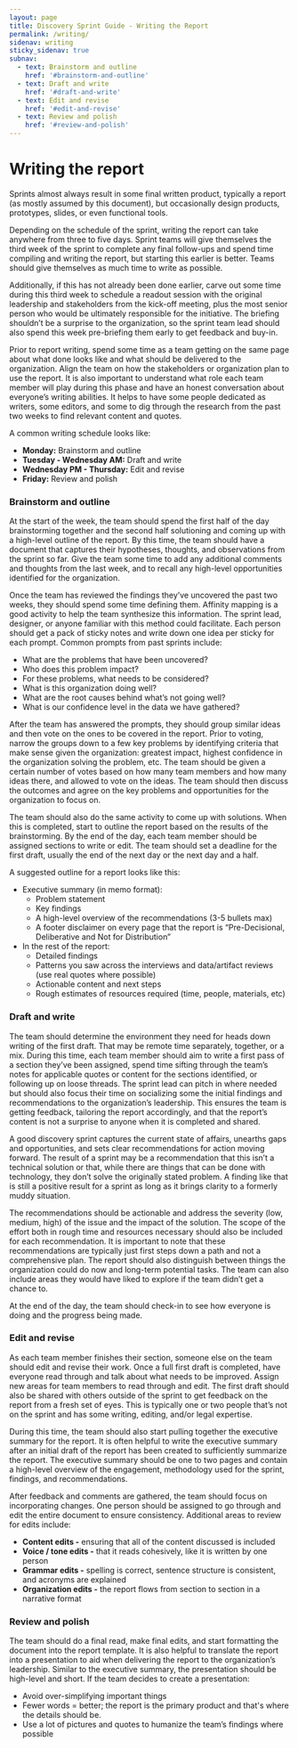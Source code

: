 ```yaml
---
layout: page
title: Discovery Sprint Guide - Writing the Report
permalink: /writing/
sidenav: writing
sticky_sidenav: true
subnav:
  - text: Brainstorm and outline
    href: '#brainstorm-and-outline'
  - text: Draft and write
    href: '#draft-and-write'
  - text: Edit and revise
    href: '#edit-and-revise'
  - text: Review and polish
    href: '#review-and-polish'
---
```


# Writing the report
Sprints almost always result in some final written product, typically a report (as mostly assumed by this document), but occasionally design products, prototypes, slides, or even functional tools. 

Depending on the schedule of the sprint, writing the report can take anywhere from three to five days. Sprint teams will give themselves the third week of the sprint to complete any final follow-ups and spend time compiling and writing the report, but starting this earlier is better. Teams should give themselves as much time to write as possible. 

Additionally, if this has not already been done earlier, carve out some time during this third week to schedule a readout session with the original leadership and stakeholders from the kick-off meeting, plus the most senior person who would be ultimately responsible for the initiative. The briefing shouldn’t be a surprise to the organization, so the sprint team lead should also spend this week pre-briefing them early to get feedback and buy-in.

Prior to report writing, spend some time as a team getting on the same page about what done looks like and what should be delivered to the organization. Align the team on how the stakeholders or organization plan to use the report. It is also important to understand what role each team member will play during this phase and have an honest conversation about everyone’s writing abilities. It helps to have some people dedicated as writers, some editors, and some to dig through the research from the past two weeks to find relevant content and quotes.

A common writing schedule looks like:
* **Monday:** Brainstorm and outline
* **Tuesday - Wednesday AM:** Draft and write
* **Wednesday PM - Thursday:** Edit and revise
* **Friday:** Review and polish

### Brainstorm and outline
At the start of the week, the team should spend the first half of the day brainstorming together and the second half solutioning and coming up with a high-level outline of the report. By this time, the team should have a document that captures their hypotheses, thoughts, and observations from the sprint so far. Give the team some time to add any additional comments and thoughts from the last week, and to recall any high-level opportunities identified for the organization. 

Once the team has reviewed the findings they’ve uncovered the past two weeks, they should spend some time defining them. Affinity mapping is a good activity to help the team synthesize this information. The sprint lead, designer, or anyone familiar with this method could facilitate. Each person should get a pack of sticky notes and write down one idea per sticky for each prompt. Common prompts from past sprints include:
* What are the problems that have been uncovered?
* Who does this problem impact?
* For these problems, what needs to be considered?
* What is this organization doing well?
* What are the root causes behind what’s not going well?
* What is our confidence level in the data we have gathered?

After the team has answered the prompts, they should group similar ideas and then vote on the ones to be covered in the report. Prior to voting, narrow the groups down to a few key problems by identifying criteria that make sense given the organization: greatest impact, highest confidence in the organization solving the problem, etc. The team should be given a certain number of votes based on how many team members and how many ideas there, and allowed to vote on the ideas. The team should then discuss the outcomes and agree on the key problems and opportunities for the organization to focus on.

The team should also do the same activity to come up with solutions. When this is completed, start to outline the report based on the results of the brainstorming. By the end of the day, each team member should be assigned sections to write or edit. The team should set a deadline for the first draft, usually the end of the next day or the next day and a half.

A suggested outline for a report looks like this:
* Executive summary (in memo format):
  * Problem statement
  * Key findings
  * A high-level overview of the recommendations (3-5 bullets max)
  * A footer disclaimer on every page that the report is “Pre-Decisional, Deliberative and Not for Distribution”
* In the rest of the report:
  * Detailed findings
  * Patterns you saw across the interviews and data/artifact reviews (use real quotes where possible)
  * Actionable content and next steps
  * Rough estimates of resources required (time, people, materials, etc)

### Draft and write
The team should determine the environment they need for heads down writing of the first draft. That may be remote time separately, together, or a mix. During this time, each team member should aim to write a first pass of a section they’ve been assigned, spend time sifting through the team’s notes for applicable quotes or content for the sections identified, or following up on loose threads. The sprint lead can pitch in where needed but should also focus their time on socializing some the initial findings and recommendations to the organization’s leadership. This ensures the team is getting feedback, tailoring the report accordingly, and that the report’s content is not a surprise to anyone when it is completed and shared.

A good discovery sprint captures the current state of affairs, unearths gaps and opportunities, and sets clear recommendations for action moving forward. The result of a sprint may be a recommendation that this isn’t a technical solution or that, while there are things that can be done with technology, they don’t solve the originally stated problem. A finding like that is still a positive result for a sprint as long as it brings clarity to a formerly muddy situation.
 
The recommendations should be actionable and address the severity (low, medium, high) of the issue and the impact of the solution. The scope of the effort both in rough time and resources necessary should also be included for each recommendation. It is important to note that these recommendations are typically just first steps down a path and not a comprehensive plan. The report should also distinguish between things the organization could do now and long-term potential tasks. The team can also include areas they would have liked to explore if the team didn’t get a chance to. 

At the end of the day, the team should check-in to see how everyone is doing and the progress being made.

### Edit and revise
As each team member finishes their section, someone else on the team should edit and revise their work. Once a full first draft is completed, have everyone read through and talk about what needs to be improved. Assign new areas for team members to read through and edit. The first draft should also be shared with others outside of the sprint to get feedback on the report from a fresh set of eyes. This is typically one or two people that’s not on the sprint and has some writing, editing, and/or legal expertise.

During this time, the team should also start pulling together the executive summary for the report. It is often helpful to write the executive summary after an initial draft of the report has been created to sufficiently summarize the report. The executive summary should be one to two pages and contain a high-level overview of the engagement, methodology used for the sprint, findings, and recommendations.

After feedback and comments are gathered, the team should focus on incorporating changes. One person should be assigned to go through and edit the entire document to ensure consistency. Additional areas to review for edits include:
* **Content edits -** ensuring that all of the content discussed is included
* **Voice / tone edits -** that it reads cohesively, like it is written by one person
* **Grammar edits -** spelling is correct, sentence structure is consistent, and acronyms are explained
* **Organization edits -** the report flows from section to section in a narrative format

### Review and polish
The team should do a final read, make final edits, and start formatting the document into the report template. It is also helpful to translate the report into a presentation to aid when delivering the report to the organization’s leadership. Similar to the executive summary, the presentation should be high-level and short. If the team decides to create a presentation:
* Avoid over-simplifying important things
* Fewer words = better; the report is the primary product and that's where the details should be.
* Use a lot of pictures and quotes to humanize the team’s findings where possible